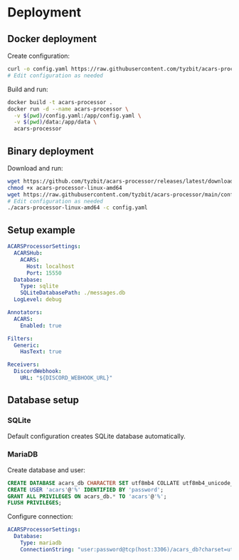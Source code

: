 # Deployment

## Docker deployment

Create configuration:
```bash
curl -o config.yaml https://raw.githubusercontent.com/tyzbit/acars-processor/main/config_example.yaml
# Edit configuration as needed
```

Build and run:
```bash
docker build -t acars-processor .
docker run -d --name acars-processor \
  -v $(pwd)/config.yaml:/app/config.yaml \
  -v $(pwd)/data:/app/data \
  acars-processor
```

## Binary deployment

Download and run:
```bash
wget https://github.com/tyzbit/acars-processor/releases/latest/download/acars-processor-linux-amd64
chmod +x acars-processor-linux-amd64
wget https://raw.githubusercontent.com/tyzbit/acars-processor/main/config_example.yaml -O config.yaml
# Edit configuration as needed
./acars-processor-linux-amd64 -c config.yaml
```

## Setup example

```yaml
ACARSProcessorSettings:
  ACARSHub:
    ACARS:
      Host: localhost
      Port: 15550
  Database:
    Type: sqlite
    SQLiteDatabasePath: ./messages.db
  LogLevel: debug

Annotators:
  ACARS:
    Enabled: true

Filters:
  Generic:
    HasText: true

Receivers:
  DiscordWebhook:
    URL: "${DISCORD_WEBHOOK_URL}"
```

## Database setup

### SQLite
Default configuration creates SQLite database automatically.

### MariaDB
Create database and user:
```sql
CREATE DATABASE acars_db CHARACTER SET utf8mb4 COLLATE utf8mb4_unicode_ci;
CREATE USER 'acars'@'%' IDENTIFIED BY 'password';
GRANT ALL PRIVILEGES ON acars_db.* TO 'acars'@'%';
FLUSH PRIVILEGES;
```

Configure connection:
```yaml
ACARSProcessorSettings:
  Database:
    Type: mariadb
    ConnectionString: "user:password@tcp(host:3306)/acars_db?charset=utf8mb4&parseTime=True&loc=Local"
```

